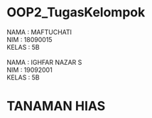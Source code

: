 # OOP2_TugasKelompok
NAMA : MAFTUCHATI
<br>
NIM : 18090015
<br>
KELAS : 5B
<br><br>
NAMA : IGHFAR NAZAR S
<br>
NIM : 19092001
<br>
KELAS : 5B
<br>
<h1>TANAMAN HIAS<h1>